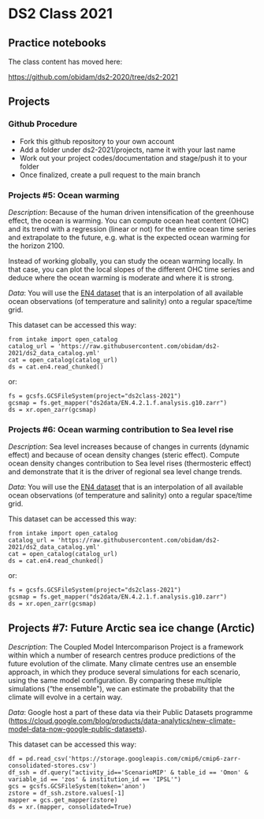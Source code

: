 # DS2 Class 2021

## Practice notebooks

The class content has moved here:

https://github.com/obidam/ds2-2020/tree/ds2-2021

## Projects

### Github Procedure
- Fork this github repository to your own account
- Add a folder under ds2-2021/projects, name it with your last name
- Work out your project codes/documentation and stage/push it to your folder
- Once finalized, create a pull request to the main branch

### Projects #5: Ocean warming
 
*Description*: Because of the human driven intensification of the greenhouse effect, the ocean is warming. 
You can compute ocean heat content (OHC) and its trend with a regression (linear or not) for the entire ocean time series and extrapolate to the future, e.g. what is the expected ocean warming for the horizon 2100.

Instead of working globally, you can study the ocean warming locally. In that case, you can plot the local slopes of the different OHC time series and deduce where the ocean warming is moderate and where it is strong.

*Data*: You will use the [EN4 dataset](https://www.metoffice.gov.uk/hadobs/en4/) that is an interpolation of all available ocean observations (of temperature and salinity) onto a regular space/time grid.

This dataset can be accessed this way:
    
    from intake import open_catalog
    catalog_url = 'https://raw.githubusercontent.com/obidam/ds2-2021/ds2_data_catalog.yml'
    cat = open_catalog(catalog_url)
    ds = cat.en4.read_chunked()
    
or:

    fs = gcsfs.GCSFileSystem(project="ds2class-2021")
    gcsmap = fs.get_mapper("ds2data/EN.4.2.1.f.analysis.g10.zarr")
    ds = xr.open_zarr(gcsmap)
       

### Projects #6: Ocean warming contribution to Sea level rise
 
*Description*: Sea level increases because of changes in currents (dynamic effect) and because of ocean density changes (steric effect). Compute ocean density changes contribution to Sea level rises (thermosteric effect) and demonstrate that it is the driver of regional sea level change trends.
 
*Data*: You will use the [EN4 dataset](https://www.metoffice.gov.uk/hadobs/en4/) that is an interpolation of all available ocean observations (of temperature and salinity) onto a regular space/time grid.

This dataset can be accessed this way:
    
    from intake import open_catalog
    catalog_url = 'https://raw.githubusercontent.com/obidam/ds2-2021/ds2_data_catalog.yml'
    cat = open_catalog(catalog_url)
    ds = cat.en4.read_chunked()
    
or:

    fs = gcsfs.GCSFileSystem(project="ds2class-2021")
    gcsmap = fs.get_mapper("ds2data/EN.4.2.1.f.analysis.g10.zarr")
    ds = xr.open_zarr(gcsmap)

## Projects #7: Future Arctic sea ice change (Arctic)

*Description*: The Coupled Model Intercomparison Project is a framework within which a number of research centres produce predictions of the future evolution of the climate. Many climate centres use an ensemble approach, in which they produce several simulations for each scenario, using the same model configuration. By comparing these multiple simulations (“the ensemble"), we can estimate the probability that the climate will evolve in a certain way.

*Data*: Google host a part of these data via their Public Datasets programme (https://cloud.google.com/blog/products/data-analytics/new-climate-model-data-now-google-public-datasets).

This dataset can be accessed this way:

	df = pd.read_csv('https://storage.googleapis.com/cmip6/cmip6-zarr-consolidated-stores.csv')
	df_ssh = df.query("activity_id=='ScenarioMIP' & table_id == 'Omon' & variable_id == 'zos' & institution_id == 'IPSL'")
	gcs = gcsfs.GCSFileSystem(token='anon')
	zstore = df_ssh.zstore.values[-1]
	mapper = gcs.get_mapper(zstore)
	ds = xr.(mapper, consolidated=True)
